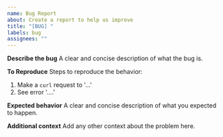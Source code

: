 ```yaml
---
name: Bug Report
about: Create a report to help us improve
title: "[BUG] "
labels: bug
assignees: ""
---
```


**Describe the bug**
A clear and concise description of what the bug is.

**To Reproduce**
Steps to reproduce the behavior:

1. Make a `curl` request to '...'
2. See error '....'

**Expected behavior**
A clear and concise description of what you expected to happen.

**Additional context**
Add any other context about the problem here.
